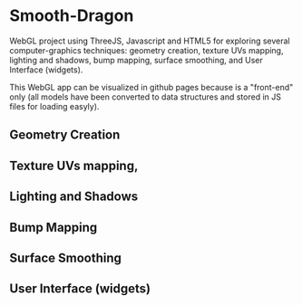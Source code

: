 # Smooth-Dragon
WebGL project using ThreeJS, Javascript and HTML5 for exploring several computer-graphics techniques: geometry creation, texture UVs mapping, lighting and shadows, bump mapping, surface smoothing, and User Interface (widgets).

This WebGL app can be visualized in github pages because is a "front-end" only (all models have been converted to data structures and stored in JS files for loading easyly).

## Geometry Creation

## Texture UVs mapping, 

## Lighting and Shadows

## Bump Mapping

## Surface Smoothing

## User Interface (widgets)
